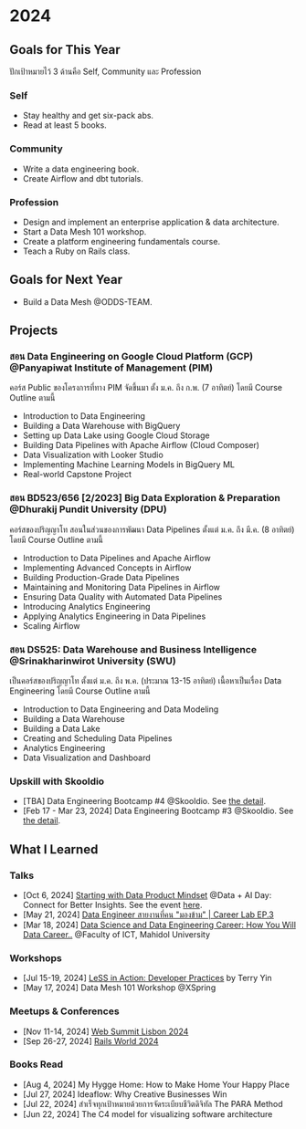 # 2024

## Goals for This Year

ปักเป้าหมายไว้ 3 ด้านคือ Self, Community และ Profession

### Self

* Stay healthy and get six-pack abs.
* Read at least 5 books.

### Community

* Write a data engineering book.
* Create Airflow and dbt tutorials.

### Profession

* Design and implement an enterprise application & data architecture.
* Start a Data Mesh 101 workshop.
* Create a platform engineering fundamentals course.
* Teach a Ruby on Rails class.

## Goals for Next Year

* Build a Data Mesh @ODDS-TEAM.

## Projects

### สอน Data Engineering on Google Cloud Platform (GCP) @Panyapiwat Institute of Management (PIM)

คอร์ส Public ของโครงการที่ทาง PIM จัดขึ้นมา ตั้ง ม.ค. ถึง ก.พ. (7 อาทิตย์) โดยมี Course
Outline ตามนี้

* Introduction to Data Engineering
* Building a Data Warehouse with BigQuery
* Setting up Data Lake using Google Cloud Storage
* Building Data Pipelines with Apache Airflow (Cloud Composer)
* Data Visualization with Looker Studio
* Implementing Machine Learning Models in BigQuery ML
* Real-world Capstone Project

### สอน BD523/656 [2/2023] Big Data Exploration & Preparation @Dhurakij Pundit University (DPU)

คอร์สของปริญญาโท สอนในส่วนของการพัฒนา Data Pipelines ตั้งแต่ ม.ค. ถึง มี.ค. (8 อาทิตย์)
โดยมี Course Outline ตามนี้

* Introduction to Data Pipelines and Apache Airflow
* Implementing Advanced Concepts in Airflow
* Building Production-Grade Data Pipelines
* Maintaining and Monitoring Data Pipelines in Airflow
* Ensuring Data Quality with Automated Data Pipelines
* Introducing Analytics Engineering
* Applying Analytics Engineering in Data Pipelines
* Scaling Airflow

### สอน DS525: Data Warehouse and Business Intelligence @Srinakharinwirot University (SWU)

เป็นคอร์สของปริญญาโท ตั้งแต่ ม.ค.  ถึง พ.ค. (ประมาณ 13-15 อาทิตย์) เนื้อหาเป็นเรื่อง Data
Engineering โดยมี Course Outline ตามนี้

* Introduction to Data Engineering and Data Modeling
* Building a Data Warehouse
* Building a Data Lake
* Creating and Scheduling Data Pipelines
* Analytics Engineering
* Data Visualization and Dashboard

### Upskill with Skooldio

* [TBA] Data Engineering Bootcamp #4 @Skooldio. See [the
  detail](https://landing.skooldio.com/data-engineering-bootcamp).
* [Feb 17 - Mar 23, 2024] Data Engineering Bootcamp #3 @Skooldio. See [the
  detail](https://landing.skooldio.com/data-engineering-bootcamp).

## What I Learned

### Talks

* [Oct 6, 2024] [Starting with Data Product
Mindset](https://www.canva.com/design/DAGSedCSooo/GOc7xrWy3fRgv5VqsCl-qw/edit?utm_content=DAGSedCSooo&utm_campaign=designshare&utm_medium=link2&utm_source=sharebutton)
@Data + AI Day: Connect for Better Insights. See the event
[here](https://www.eventpop.me/e/15705/dataaiday-2024).
* [May 21, 2024] [Data Engineer สายงานที่คน "มองข้าม" | Career Lab
EP.3](https://www.youtube.com/watch?v=yUDPaWyxyo4)
* [Mar 18, 2024] [Data Science and Data Engineering Career: How You Will Data
Career..](https://docs.google.com/presentation/d/1AYbV8OX-Ndmog5NtdjzpI-vbhGb6OYX0etQuErwpz-o/edit?usp=sharing)
@Faculty of ICT, Mahidol University

### Workshops

* [Jul 15-19, 2024] [LeSS in Action: Developer
  Practices](https://less.works/course-details/less-in-action-developer-practices-odds-team-bangkok-3883)
  by Terry Yin
* [May 17, 2024] Data Mesh 101 Workshop @XSpring

### Meetups & Conferences

* [Nov 11-14, 2024] [Web Summit Lisbon 2024](https://websummit.com/)
* [Sep 26-27, 2024] [Rails World 2024](https://rubyonrails.org/world/2024)

### Books Read

* [Aug 4, 2024] My Hygge Home: How to Make Home Your Happy Place
* [Jul 27, 2024] Ideaflow: Why Creative Businesses Win
* [Jul 22, 2024] สำเร็จทุกเป้าหมายด้วยการจัดระเบียบชีวิตดิจิทัล The PARA Method
* [Jun 22, 2024] The C4 model for visualizing software architecture
